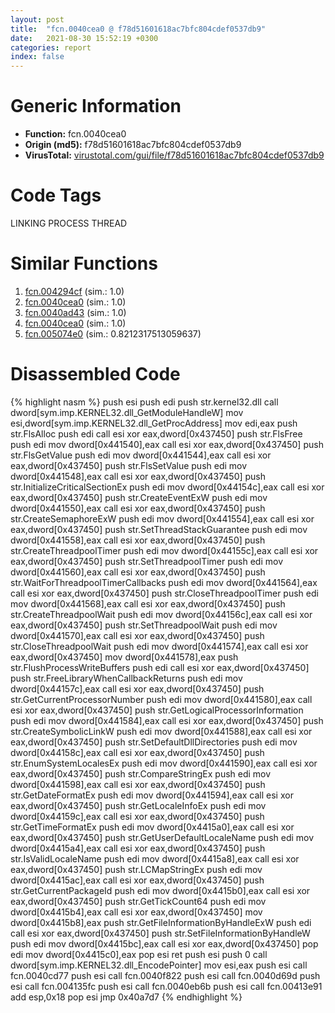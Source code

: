 ```yaml
---
layout: post
title:  "fcn.0040cea0 @ f78d51601618ac7bfc804cdef0537db9"
date:   2021-08-30 15:52:19 +0300
categories: report
index: false
---
```


# Generic Information
- **Function:** fcn.0040cea0
- **Origin (md5):** f78d51601618ac7bfc804cdef0537db9
- **VirusTotal:** [virustotal.com/gui/file/f78d51601618ac7bfc804cdef0537db9][virustotal_ref]

# Code Tags
<span class="tag" id="LINKING">LINKING</span>
<span class="tag" id="PROCESS">PROCESS</span>
<span class="tag" id="THREAD">THREAD</span>


# Similar Functions

1. [fcn.004294cf][similar_1_ref] (sim.: 1.0)
2. [fcn.0040cea0][similar_2_ref] (sim.: 1.0)
3. [fcn.0040ad43][similar_3_ref] (sim.: 1.0)
4. [fcn.0040cea0][similar_4_ref] (sim.: 1.0)
5. [fcn.005074e0][similar_5_ref] (sim.: 0.8212317513059637)


# Disassembled Code

{% highlight nasm %}
push esi
push edi
push str.kernel32.dll
call dword[sym.imp.KERNEL32.dll_GetModuleHandleW]
mov esi,dword[sym.imp.KERNEL32.dll_GetProcAddress]
mov edi,eax
push str.FlsAlloc
push edi
call esi
xor eax,dword[0x437450]
push str.FlsFree
push edi
mov dword[0x441540],eax
call esi
xor eax,dword[0x437450]
push str.FlsGetValue
push edi
mov dword[0x441544],eax
call esi
xor eax,dword[0x437450]
push str.FlsSetValue
push edi
mov dword[0x441548],eax
call esi
xor eax,dword[0x437450]
push str.InitializeCriticalSectionEx
push edi
mov dword[0x44154c],eax
call esi
xor eax,dword[0x437450]
push str.CreateEventExW
push edi
mov dword[0x441550],eax
call esi
xor eax,dword[0x437450]
push str.CreateSemaphoreExW
push edi
mov dword[0x441554],eax
call esi
xor eax,dword[0x437450]
push str.SetThreadStackGuarantee
push edi
mov dword[0x441558],eax
call esi
xor eax,dword[0x437450]
push str.CreateThreadpoolTimer
push edi
mov dword[0x44155c],eax
call esi
xor eax,dword[0x437450]
push str.SetThreadpoolTimer
push edi
mov dword[0x441560],eax
call esi
xor eax,dword[0x437450]
push str.WaitForThreadpoolTimerCallbacks
push edi
mov dword[0x441564],eax
call esi
xor eax,dword[0x437450]
push str.CloseThreadpoolTimer
push edi
mov dword[0x441568],eax
call esi
xor eax,dword[0x437450]
push str.CreateThreadpoolWait
push edi
mov dword[0x44156c],eax
call esi
xor eax,dword[0x437450]
push str.SetThreadpoolWait
push edi
mov dword[0x441570],eax
call esi
xor eax,dword[0x437450]
push str.CloseThreadpoolWait
push edi
mov dword[0x441574],eax
call esi
xor eax,dword[0x437450]
mov dword[0x441578],eax
push str.FlushProcessWriteBuffers
push edi
call esi
xor eax,dword[0x437450]
push str.FreeLibraryWhenCallbackReturns
push edi
mov dword[0x44157c],eax
call esi
xor eax,dword[0x437450]
push str.GetCurrentProcessorNumber
push edi
mov dword[0x441580],eax
call esi
xor eax,dword[0x437450]
push str.GetLogicalProcessorInformation
push edi
mov dword[0x441584],eax
call esi
xor eax,dword[0x437450]
push str.CreateSymbolicLinkW
push edi
mov dword[0x441588],eax
call esi
xor eax,dword[0x437450]
push str.SetDefaultDllDirectories
push edi
mov dword[0x44158c],eax
call esi
xor eax,dword[0x437450]
push str.EnumSystemLocalesEx
push edi
mov dword[0x441590],eax
call esi
xor eax,dword[0x437450]
push str.CompareStringEx
push edi
mov dword[0x441598],eax
call esi
xor eax,dword[0x437450]
push str.GetDateFormatEx
push edi
mov dword[0x441594],eax
call esi
xor eax,dword[0x437450]
push str.GetLocaleInfoEx
push edi
mov dword[0x44159c],eax
call esi
xor eax,dword[0x437450]
push str.GetTimeFormatEx
push edi
mov dword[0x4415a0],eax
call esi
xor eax,dword[0x437450]
push str.GetUserDefaultLocaleName
push edi
mov dword[0x4415a4],eax
call esi
xor eax,dword[0x437450]
push str.IsValidLocaleName
push edi
mov dword[0x4415a8],eax
call esi
xor eax,dword[0x437450]
push str.LCMapStringEx
push edi
mov dword[0x4415ac],eax
call esi
xor eax,dword[0x437450]
push str.GetCurrentPackageId
push edi
mov dword[0x4415b0],eax
call esi
xor eax,dword[0x437450]
push str.GetTickCount64
push edi
mov dword[0x4415b4],eax
call esi
xor eax,dword[0x437450]
mov dword[0x4415b8],eax
push str.GetFileInformationByHandleExW
push edi
call esi
xor eax,dword[0x437450]
push str.SetFileInformationByHandleW
push edi
mov dword[0x4415bc],eax
call esi
xor eax,dword[0x437450]
pop edi
mov dword[0x4415c0],eax
pop esi
ret
push esi
push 0
call dword[sym.imp.KERNEL32.dll_EncodePointer]
mov esi,eax
push esi
call fcn.0040cd77
push esi
call fcn.0040f822
push esi
call fcn.0040d69d
push esi
call fcn.004135fc
push esi
call fcn.0040eb6b
push esi
call fcn.00413e91
add esp,0x18
pop esi
jmp 0x40a7d7
{% endhighlight %}


[similar_1_ref]: /report/fcn.004294cf@ba86269e5231930ee4def4088ddb8d19
[similar_2_ref]: /report/fcn.0040cea0@cf24673e33ae4ffdfd25b8d84595d994
[similar_3_ref]: /report/fcn.0040ad43@8fc4c3f3e7c00776ff0a71b75e93044b
[similar_4_ref]: /report/fcn.0040cea0@c299206e1e94de2392d4dd9464d03d54
[similar_5_ref]: /report/fcn.005074e0@e2ba7f10eb234338a49853c34d7d9c56
[virustotal_ref]: https://www.virustotal.com/gui/file/f78d51601618ac7bfc804cdef0537db9